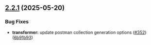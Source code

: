 ## [2.2.1](https://github.com/ExpediaGroup/spec-transformer/compare/v2.2.0...v2.2.1) (2025-05-20)

### Bug Fixes

* **transformer:** update postman collection generation options ([#352](https://github.com/ExpediaGroup/spec-transformer/issues/352)) ([6b91b93](https://github.com/ExpediaGroup/spec-transformer/commit/6b91b93176392b2df799180bbbdd684bc008052f))
